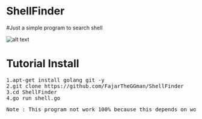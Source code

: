 # ShellFinder
#Just a simple program to search shell 

![alt text](https://github.com/FajarTheGGman/ShellFinder/blob/master/img./pict.jpg)

# Tutorial Install
<pre>
1.apt-get install golang git -y
2.git clone https://github.com/FajarTheGGman/ShellFinder
3.cd ShellFinder 
4.go run shell.go
</pre>

<pre>
Note : This program not work 100% because this depends on wordlist
</pre>
